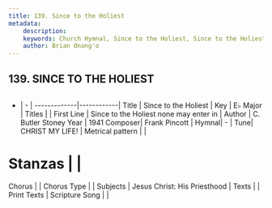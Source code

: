 ```yaml
---
title: 139. Since to the Holiest
metadata:
    description: 
    keywords: Church Hymnal, Since to the Holiest, Since to the Holiest none may enter in, 
    author: Brian Onang'o
---
```



## 139. SINCE TO THE HOLIEST

```txt

```

- |   -  |
-------------|------------|
Title | Since to the Holiest |
Key | E♭ Major |
Titles |  |
First Line | Since to the Holiest none may enter in |
Author | C. Butler Stoney
Year | 1941
Composer| Frank Pincott |
Hymnal|  - |
Tune| CHRIST MY LIFE! |
Metrical pattern | |
# Stanzas |  |
Chorus |  |
Chorus Type |  |
Subjects | Jesus Christ: His Priesthood |
Texts |  |
Print Texts | 
Scripture Song |  |
  
